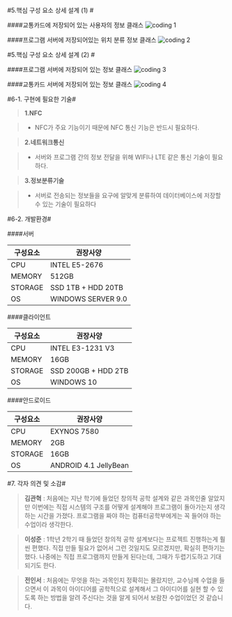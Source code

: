 #5.핵심 구성 요소 상세 설계 (1) #

####교통카드에 저장되어 있는 사용자의 정보 클래스
![coding 1](http://postfiles7.naver.net/20160619_70/friend2281_1466345159156b9GTJ_JPEG/%A4%A1%A4%A1%A4%A1%A4%A1%A4%A1.jpg?type=w2 "Kwan") 

####프로그램 서버에 저장되어있는 위치 분류 정보 클래스
![coding 2](http://postfiles3.naver.net/20160619_178/friend2281_1466345162219MwNpw_JPEG/%A4%A1%A4%A1%A4%A1%A4%A1%A4%A1%A4%A1%A4%A1%A4%A1%A4%A1.jpg?type=w2 "Kwan") 


#5.핵심 구성 요소 상세 설계 (2) #

####프로그램 서버에 저장되어 있는 정보 클래스
![coding 3](http://postfiles1.naver.net/20160619_96/friend2281_14663424865986eKae_JPEG/eee.jpg?type=w2 "Kwan") 

####교통카드 서버에 저장되어 있는 정보 클래스
![coding 4](http://postfiles8.naver.net/20160619_55/friend2281_1466342486964f1lAp_JPEG/eee2.jpg?type=w2 "Kwan") 



#6-1. 구현에 필요한 기술#

>**1.NFC**

> - NFC가 주요 기능이기 때문에 NFC 통신 기능은 반드시 필요하다.

>**2.네트워크통신**

> - 서버와 프로그램 간의 정보 전달을 위해 WIFI나 LTE 같은 통신 기술이 필요하다.

>**3.정보분류기술**

> - 서버로 전송되는 정보들을 요구에 알맞게 분류하여 데이터베이스에 저장할 수 있는 기술이 필요하다



#6-2. 개발환경#

####서버

|구성요소 |권장사양          |
|---------|------------------|
|CPU      |INTEL E5-2676     |
|MEMORY   |512GB             |
|STORAGE  |SSD 1TB + HDD 20TB|
|OS       |WINDOWS SERVER 9.0|

####클라이언트

|구성요소 |권장사양          |
|---------|------------------|
|CPU      |INTEL E3-1231 V3  |
|MEMORY   |16GB             |
|STORAGE  |SSD 200GB + HDD 2TB|
|OS       |WINDOWS 10|

####안드로이드

|구성요소 |권장사양             |
|---------|------------------   |
|CPU      |EXYNOS 7580          |
|MEMORY   |2GB                  |
|STORAGE  |16GB                 |
|OS       |ANDROID 4.1 JellyBean|


#7. 각자 의견 및 소감#

>**김관혁** : 처음에는 지난 학기에 들었던 창의적 공학 설계와 같은 과목인줄 알았지만 이번에는 직접 시스템의 구조를 어떻게 설계해야 프로그램이 돌아가는지 생각하는 시간을 가졌다. 프로그램을 짜야 하는 컴퓨터공학부에게는 꼭 들어야 하는 수업이라 생각한다.

>**이성준** : 1학년 2학기 때 들었던 창의적 공학 설계보다는 프로젝트 진행하는게 훨씬 편했다. 직접 만들 필요가 없어서 그런 것일지도 모르겠지만, 확실히 편하기는 했다. 나중에는 직접 프로그램까지 만들게 된다는데, 그때가 두렵기도하고 기대되기도 한다.

>**전인서** : 처음에는 무엇을 하는 과목인지 정확히는 몰랐지만, 교수님께 수업을 들으면서  이 과목이 아이디어를 공학적으로 설계해서 그 아이디어를 실현 할 수 있도록 하는 방법을 알려 주신다는 것을 알게 되어서 보람찬 수업이었던 것 같습니다.  








